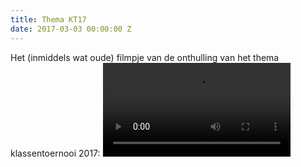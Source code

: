 ```yaml
---
title: Thema KT17
date: 2017-03-03 00:00:00 Z
---
```


Het (inmiddels wat oude) filmpje van de onthulling van het thema klassentoernooi 2017:
<video controls>
  <source src="/assets/onthulling.mp4" type="video/mp4">
</video>
